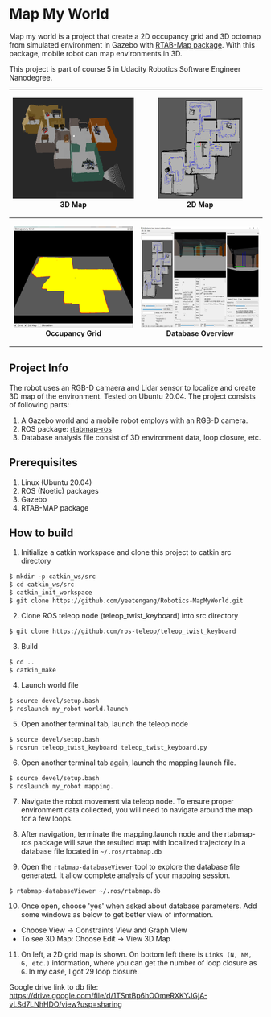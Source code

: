 # Map My World

Map my world is a project that create a 2D occupancy grid and 3D octomap from simulated environment in Gazebo with [RTAB-Map package](http://wiki.ros.org/rtabmap_ros). With this package, mobile robot can map environments in 3D.

This project is part of course 5 in Udacity Robotics Software Engineer Nanodegree.

<table style="width:100%">
  <tr>
    <th><p>
           <img src="images/3dClouds2Cropped.PNG"
            alt="3D map" width="400" height="200"></a>
           <br>3D Map
        </p>
    </th>
    <th><p>
           <img src="images/2dGraph.png"
            alt="2D map" width="" height="200"></a>
           <br>2D Map
      </p>
    </th>
  </tr>
  <tr>
    <th><p>
           <img src="images/OccupancyGrid.PNG"
            alt="occupancy grid" width="" height="200"></a>
           <br>Occupancy Grid
      </p>
    </th>
    <th><p>
           <img src="images/Overview_.png"
            alt="features" width="400" height="200"></a>
           <br>Database Overview
      </p>
    </th>
  </tr>
</table>

## Project Info
The robot uses an RGB-D camaera and Lidar sensor to localize and create 3D map of the environment. Tested on Ubuntu 20.04.
The project consists of following parts:
1. A Gazebo world and a mobile robot employs with an RGB-D camera.
2. ROS package: [rtabmap-ros](http://wiki.ros.org/rtabmap_ros)
3. Database analysis file consist of 3D environment data, loop closure, etc.

## Prerequisites
1. Linux (Ubuntu 20.04)
2. ROS (Noetic) packages
3. Gazebo
4. RTAB-MAP package

## How to build
1. Initialize a catkin workspace and clone this project to catkin src directory
```
$ mkdir -p catkin_ws/src
$ cd catkin_ws/src
$ catkin_init_workspace
$ git clone https://github.com/yeetengang/Robotics-MapMyWorld.git
```

2. Clone ROS teleop node (teleop_twist_keyboard) into src directory
```
$ git clone https://github.com/ros-teleop/teleop_twist_keyboard
```

3. Build
```
$ cd ..
$ catkin_make
```

4. Launch world file
```
$ source devel/setup.bash
$ roslaunch my_robot world.launch
```

5. Open another terminal tab, launch the teleop node
```
$ source devel/setup.bash
$ rosrun teleop_twist_keyboard teleop_twist_keyboard.py
```

6. Open another terminal tab again, launch the mapping launch file.
```
$ source devel/setup.bash
$ roslaunch my_robot mapping.
```

7. Navigate the robot movement via teleop node. To ensure proper environment data collected, you will need to navigate around the map for a few loops. 

8. After navigation, terminate the mapping.launch node and the rtabmap-ros package will save the resulted map with localized trajectory in a database file located in `~/.ros/rtabmap.db`

9. Open the `rtabmap-databaseViewer` tool to explore the database file generated. It allow complete analysis of your mapping session.
```
$ rtabmap-databaseViewer ~/.ros/rtabmap.db
```

10. Once open, choose 'yes' when asked about database parameters. Add some windows as below to get better view of information.
* Choose View -> Constraints View and Graph VIew
* To see 3D Map: Choose Edit -> View 3D Map

11. On left, a 2D grid map is shown. On bottom left there is `Links (N, NM, G, etc.)` information, where you can get the number of loop closure as `G`. 
In my case, I got 29 loop closure.

Google drive link to db file: https://drive.google.com/file/d/1TSntBp6hOOmeRXKYJGjA-vLSd7LNhHDO/view?usp=sharing
